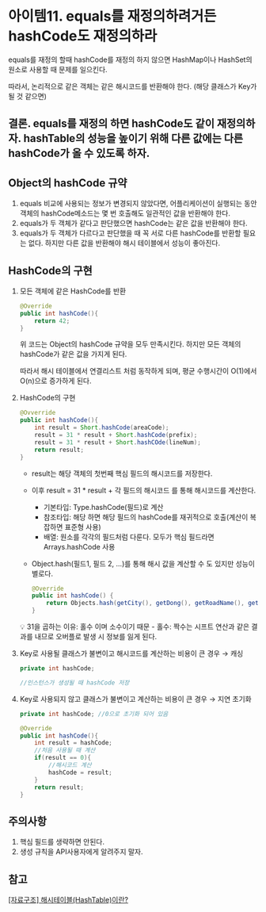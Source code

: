 # 아이템11. equals를 재정의하려거든 hashCode도 재정의하라

equals를 재정의 할때  hashCode를 재정의 하지 않으면 HashMap이나 HashSet의 원소로 사용할 때 문제를 일으킨다.

따라서, 논리적으로 같은 객체는 같은 해시코드를 반환해야 한다. (해당 클래스가 Key가 될 것 같으면)

## 결론. equals를 재정의 하면 hashCode도 같이 재정의하자. hashTable의 성능을 높이기 위해 다른 값에는 다른 hashCode가 올 수 있도록 하자.

## Object의 hashCode 규약

1. equals 비교에 사용되는 정보가 변경되지 않았다면, 어플리케이션이 실행되는 동안 객체의 hashCode메소드는 몇 번 호출해도 일관적인 값을 반환해야 한다.
2. equals가 두 객체가 같다고 판단했으면 hashCode는 같은 값을 반환해야 한다.
3. equals가 두 객체가 다르다고 판단했을 때 꼭 서로 다른 hashCode를 반환할 필요는 없다. 하지만 다른 값을 반환해야 해시 테이블에서 성능이 좋아진다.

## HashCode의 구현

1. 모든 객체에 같은 HashCode를 반환
    
    ```java
    @Override
    public int hashCode(){
    	return 42;
    }
    ```
    
    위 코드는 Object의 hashCode 규약을 모두 만족시킨다. 하지만 모든 객체의 hashCode가 같은 값을 가지게 된다.
    
    따라서 해시 테이블에서 연결리스트 처럼 동작하게 되며, 평균 수행시간이 O(1)에서 O(n)으로 증가하게 된다.
    
2. HashCode의 구현
    
    ```java
    @Ovverride
    public int hashCode(){
    	int result = Short.hashCode(areaCode);
    	result = 31 * result + Short.hashCode(prefix);
    	result = 31 * result + Short.hashCOde(lineNum);
    	return result;
    }
    ```
    
    - result는 해당 객체의 첫번째 핵심 필드의 해시코드를 저장한다.
    - 이후 result = 31 * result + 각 필드의 해시코드 를 통해 해시코드를 계산한다.
        - 기본타입: Type.hashCode(필드)로 계산
        - 참조타입: 해당 하면 해당 필드의 hashCode를 재귀적으로 호출(계산이 복잡하면 표준형 사용)
        - 배열: 원소를 각각의 필드처럼 다룬다. 모두가 핵심 필드라면 Arrays.hashCode 사용
    - Object.hash(필드1, 필드 2, …)를 통해 해시 값을 계산할 수 도 있지만 성능이 별로다.
        
        ```java
        @Override
        public int hashCode() {
            return Objects.hash(getCity(), getDong(), getRoadName(), getBuildingNumber(), getZipcode());
        }
        ```
        
    
    <aside>
    💡 31을 곱하는 이유: 홀수 이며 소수이기 때문
    - 홀수: 짝수는 시프트 연산과 같은 결과를 내므로 오버플로 발생 시 정보를 잃게 된다.
    
    </aside>
    
3. Key로 사용될 클래스가 불변이고 해시코드를 계산하는 비용이 큰 경우 → 캐싱
    
    ```java
    private int hashCode;
    
    //인스턴스가 생성될 때 hashCode 저장
    ```
    
4. Key로 사용되지 않고  클래스가 불변이고 계산하는 비용이 큰 경우 → 지연 초기화
    
    ```java
    private int hashCode; //0으로 초기화 되어 있음
    
    @Override
    public int hashCode(){
    	int result = hashCode;
    	//처음 사용될 때 계산
    	if(result == 0){
    		//해시코드 계산
    		hashCode = result;
    	}
    	return result;
    }
    ```
    

## 주의사항

1. 핵심 필드를 생략하면 안된다.
2. 생성 규칙을 API사용자에게 알려주지 말자.

## 참고
[[자료구조] 해시테이블(HashTable)이란?](https://mangkyu.tistory.com/102)